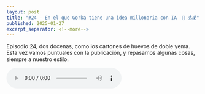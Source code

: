 ```yaml
---
layout: post
title: "#24 - En el que Gorka tiene una idea millonaria con IA  🤖 💰💰"
published: 2025-01-27
excerpt_separator: <!--more-->
---
```

Episodio 24, dos docenas, como los cartones de huevos de doble yema. Esta vez vamos puntuales con la publicación, y repasamos algunas cosas, siempre a nuestro estilo.<!--more-->

<audio controls src="https://cajon-de-saastre.b-cdn.net/24.mp3"></audio>


